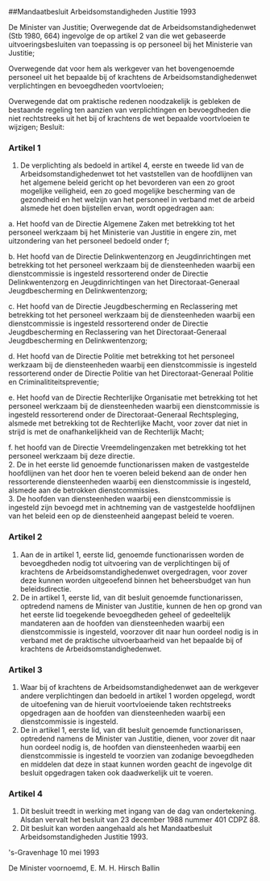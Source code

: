 <meta http-equiv='Content-Type' content='text/html; charset=utf-8' />

##Mandaatbesluit Arbeidsomstandigheden Justitie 1993

De Minister van Justitie;
Overwegende dat de Arbeidsomstandighedenwet (Stb 1980, 664) ingevolge de op artikel 2 van die wet gebaseerde uitvoeringsbesluiten van toepassing is op personeel bij het Ministerie van Justitie;

Overwegende dat voor hem als werkgever van het bovengenoemde personeel uit het bepaalde bij of krachtens de Arbeidsomstandighedenwet verplichtingen en bevoegdheden voortvloeien;

Overwegende dat om praktische redenen noodzakelijk is gebleken de bestaande regeling ten aanzien van verplichtingen en bevoegdheden die niet rechtstreeks uit het bij of krachtens de wet bepaalde voortvloeien te wijzigen;
Besluit:  

### Artikel  1  

1.  De verplichting als bedoeld in artikel 4, eerste en tweede lid van de Arbeidsomstandighedenwet tot het vaststellen van de hoofdlijnen van het algemene beleid gericht op het bevorderen van een zo groot mogelijke veiligheid, een zo goed mogelijke bescherming van de gezondheid en het welzijn van het personeel in verband met de arbeid alsmede het doen bijstellen ervan, wordt opgedragen aan: 

a. Het hoofd van de Directie Algemene Zaken met betrekking tot het personeel werkzaam bij het Ministerie van Justitie in engere zin, met uitzondering van het personeel bedoeld onder f; 

b. Het hoofd van de Directie Delinkwentenzorg en Jeugdinrichtingen met betrekking tot het personeel werkzaam bij de diensteenheden waarbij een dienstcommissie is ingesteld ressorterend onder de Directie Delinkwentenzorg en Jeugdinrichtingen van het Directoraat-Generaal Jeugdbescherming en Delinkwentenzorg; 

c. Het hoofd van de Directie Jeugdbescherming en Reclassering met betrekking tot het personeel werkzaam bij de diensteenheden waarbij een dienstcommissie is ingesteld ressorterend onder de Directie Jeugdbescherming en Reclassering van het Directoraat-Generaal Jeugdbescherming en Delinkwentenzorg; 

d. Het hoofd van de Directie Politie met betrekking tot het personeel werkzaam bij de diensteenheden waarbij een dienstcommissie is ingesteld ressorterend onder de Directie Politie van het Directoraat-Generaal Politie en Criminalititeitspreventie; 

e. Het hoofd van de Directie Rechterlijke Organisatie met betrekking tot het personeel werkzaam bij de diensteenheden waarbij een dienstcommissie is ingesteld ressorterend onder de Directoraat-Generaal Rechtspleging, alsmede met betrekking tot de Rechterlijke Macht, voor zover dat niet in strijd is met de onafhankelijkheid van de Rechterlijk Macht; 

f. het hoofd van de Directie Vreemdelingenzaken met betrekking tot het personeel werkzaam bij deze directie.    
2.  De in het eerste lid genoemde functionarissen maken de vastgestelde hoofdlijnen van het door hen te voeren beleid bekend aan de onder hen ressorterende diensteenheden waarbij een dienstcommissie is ingesteld, alsmede aan de betrokken dienstcommissies.   
3.  De hoofden van diensteenheden waarbij een dienstcommissie is ingesteld zijn bevoegd met in achtneming van de vastgestelde hoofdlijnen van het beleid een op de diensteenheid aangepast beleid te voeren.  

### Artikel  2  

1.  Aan de in artikel 1, eerste lid, genoemde functionarissen worden de bevoegdheden nodig tot uitvoering van de verplichtingen bij of krachtens de Arbeidsomstandighedenwet overgedragen, voor zover deze kunnen worden uitgeoefend binnen het beheersbudget van hun beleidsdirectie.   
2.  De in artikel 1, eerste lid, van dit besluit genoemde functionarissen, optredend namens de Minister van Justitie, kunnen de hen op grond van het eerste lid toegekende bevoegdheden geheel of gedeeltelijk mandateren aan de hoofden van diensteenheden waarbij een dienstcommissie is ingesteld, voorzover dit naar hun oordeel nodig is in verband met de praktische uitvoerbaarheid van het bepaalde bij of krachtens de Arbeidsomstandighedenwet.  

### Artikel  3  

1.  Waar bij of krachtens de Arbeidsomstandighedenwet aan de werkgever andere verplichtingen dan bedoeld in artikel 1 worden opgelegd, wordt de uitoefening van de hieruit voortvloeiende taken rechtstreeks opgedragen aan de hoofden van diensteenheden waarbij een dienstcommissie is ingesteld.   
2.  De in artikel 1, eerste lid, van dit besluit genoemde functionarissen, optredend namens de Minister van Justitie, dienen, voor zover dit naar hun oordeel nodig is, de hoofden van diensteenheden waarbij een dienstcommissie is ingesteld te voorzien van zodanige bevoegdheden en middelen dat deze in staat kunnen worden geacht de ingevolge dit besluit opgedragen taken ook daadwerkelijk uit te voeren.  

### Artikel  4  

1.  Dit besluit treedt in werking met ingang van de dag van ondertekening. Alsdan vervalt het besluit van 23 december 1988 nummer 401 CDPZ 88.   
2.  Dit besluit kan worden aangehaald als het Mandaatbesluit Arbeidsomstandigheden Justitie 1993.  

's-Gravenhage 
10 mei 1993    

De 
Minister voornoemd, 
E. M. H. Hirsch Ballin      
